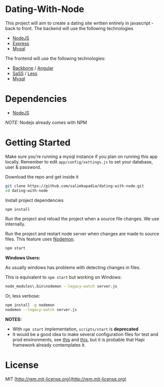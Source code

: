 Dating-With-Node
=========
This project will aim to create a dating site written entirely in javascript - back to front. The backend will use the following technologies

  - [NodeJS](http://nodejs.org/)
  - [Express](http://expressjs.com/)
  - [Mysql](https://github.com/felixge/node-mysql)

The frontend will use the following technologies:

  - [Backbone](http://backbonejs.org/) / [Angular](http://angularjs.org/)
  - [SaSS](http://sass-lang.com/) / [Less](http://lesscss.org/)
  - [Mysql](https://github.com/felixge/node-mysql)

Dependencies
=========
  - [NodeJS](http://nodejs.org/)

_NOTE:_ Nodejs already comes with NPM

Getting Started
=========
Make sure you’re running a mysql instance if you plan on running this app locally.
Remember to edit `app/config/settings.js` to set your database, user & password.

Download the repo and get inside it


```bash
git clone https://github.com/salimkapadia/dating-with-node.git
cd dating-with-node
```


Install project dependencies

```bash
npm install
```

Run the project and reload the project when a source file changes. We use  internally.

Run the project and restart node server when changes are made to source files. This feature uses [Nodemon](https://github.com/remy/nodemon).

```bash
npm start
```


**Windows Users:** 

As usually windows has problems with detecting changes in files.

This is equivalent to `npm start` but working on Windows:

```bash
node_modules\.bin\nodemon --legacy-watch server.js
```

Or, less verbose:

```bash
npm install -g nodemon
nodemon --legacy-watch server.js
```



**NOTES:**


* With `npm start` implementation, `scripts/start` is **deprecated**
* It would be a good idea to make several configuration files for test and prod environments, see [this](http://dailyjs.com/2014/01/02/recipe-for-express-configuration/?utm_source=feedburner&utm_medium=email&utm_campaign=Feed%3A+dailyjs+%28DailyJS%29) and [this](http://www.jorisooms.be/testing-your-node-api-with-supertest/), but it is probable that Hapi framework already contemplates it.





License
=========
MIT [http://rem.mit-license.org](http://rem.mit-license.org)

